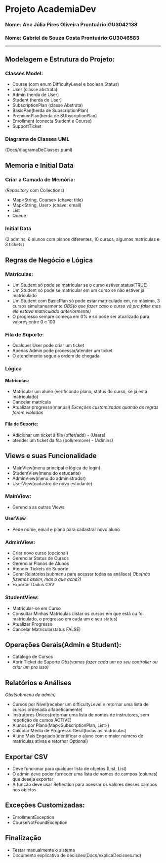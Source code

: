 # Projeto AcademiaDev
### Nome: Ana Júlia Pires Oliveira   Prontuário:GU3042138
### Nome: Gabriel de Souza Costa     Prontuário:GU3046583
---

## Modelagem e Estrutura do Projeto:
### Classes Model:
- Course (com enum DifficultyLevel e boolean Status)
- User (classe abstrata)
- Admin (herda de User)
- Student (herda de User)
- SubscriptionPlan (classe Abstrata)
- BasicPan(herda de SubscriptionPlan)
- PremiumPlan(herda de SUbscriptionPlan)
- Enrollment (conecta Student e Course)
- SupportTicket
### Diagrama de Classes UML
(Docs/diagramaDeClasses.puml)

## Memoria e Initial Data
### Criar a Camada de Memória:
(*Repository* com Collections)
- Map<String, Course> (chave: title)
- Map<String, User> (chave: email)
- List<Enrollment>
- Queue<SupportTicket>
### Initial Data
(2 admins, 6 alunos com planos diferentes, 10 cursos, algumas matrículas e 3 tickets)

## Regras de Negócio e Lógica
### Matrículas:
- Um Student só pode se matricular se o curso estiver status(TRUE)
- Um Student só pode se matricular em um curso se não estiver já matriculado
- Um Student com BasicPlan só pode estar matriculado em, no máximo, 3 cursos simultaneamente
*OBS(o que fazer caso o curso vá pra false mas ele estava matriculado anteriormente)* 
- O progresso sempre começa em 0% e só pode ser atualizado para valores entre 0 e 100
### Fila de Suporte:
- Qualquer User pode criar um ticket
- Apenas Admin pode processar/atender um ticket
- O atendimento segue a ordem de chegada
### Lógica
#### Matriculas:
- Matricular um aluno (verificando plano, status do curso, se já está matriculado)
- Cancelar matrícula
- Atualizar progresso(manual)
*Exceções customizadas quando as regras forem violadas*
#### Fila de Suporte:
- Adicionar um ticket à fila (offer/add) - (Users)
- atender um ticket da fila (poll/remove) - (Admins)

## Views e suas Funcionalidade
- MainView(menu principal e lógica de login)
- StudentView(menu do estudante)
- AdminView(menu do administrador)
- UserView(cadastro de novo estudante)
### MainView:
- Gerencia as outras Views
#### UserView
- Pede nome, email e plano para cadastrar novo aluno
### AdminView:
- Criar novo curso (opcional)
- Gerenciar Status de Cursos
- Gerenciar Planos de Alunos
- Atender Tickets de Suporte
- Gerar Relatórios(submenu para acessar todas as análises)
*Obs(não fizemos assim, mas o que acha?)*
- Exportar Dados CSV
### StudentView:
- Matricular-se em Curso
- Consultar Minhas Matrículas (listar os cursos em que está ou foi matriculado, o progresso em cada um e seu status)
- Atualizar Progresso
- Cancelar Matrícula(status FALSE)
## Operações Gerais(Admin e Student):
- Catálogo de Cursos
- Abrir Ticket de Suporte
*Obs(vamos fazer cada um no seu controller ou criar um pra isso)*

## Relatórios e Análises
*Obs(submenu de admin)*
- Cursos por Nível(receber um difficultyLevel e retornar uma lista de cursos ordenada alfabeticamente)
- Instrutores Únicos(retornar uma lista de nomes de instrutores, sem repetição de cursos ACTIVE)
- Alunos por Plano(Map<SubscriptionPlan, List<Student>>)
- Calcular Média de Progresso Geral(todas as matriculas)
- Aluno Mais Engajado(identificar o aluno com o maior número de matrículas ativas e retornar Optional<Student>)

## Exportar CSV
- Deve funcionar para qualquer lista de objetos (List<Course>, List<Student>)
- O admin deve poder fornecer uma lista de nomes de campos (colunas) que deseja exportar
- A função deve usar Reflection para acessar os valores desses campos nos objetos

## Exceções Customizadas:
- EnrollmentException
- CourseNotFoundException

## Finalização
- Testar manualmente o sistema
- Documento explicativo de decisões(Docs/explicaDecisoes.md)
